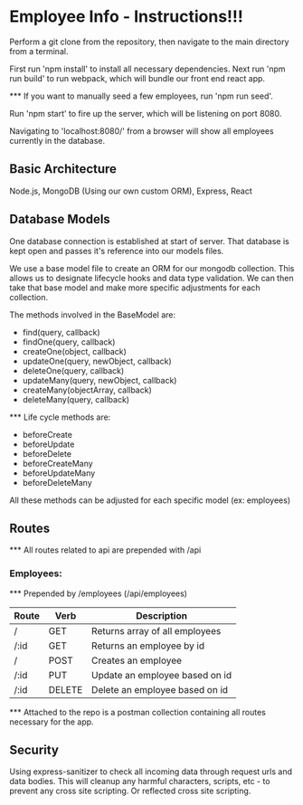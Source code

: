 # Employee Info - Instructions!!!

Perform a git clone from the repository, then navigate to the main directory from a terminal.

First run 'npm install' to install all necessary dependencies.
Next run 'npm run build' to run webpack, which will bundle our front end react app.

*** If you want to manually seed a few employees, run 'npm run seed'.

Run 'npm start' to fire up the server, which will be listening on port 8080.

Navigating to 'localhost:8080/' from a browser will show all employees currently in the database.

## Basic Architecture

Node.js, MongoDB (Using our own custom ORM), Express, React

## Database Models

One database connection is established at start of server. That database is kept open and passes it's reference into our models files.

We use a base model file to create an ORM for our mongodb collection. This allows us to designate lifecycle hooks and data type validation. We can then take that base model and make more specific adjustments for each collection.

The methods involved in the BaseModel are:

 - find(query, callback)
 - findOne(query, callback)
 - createOne(object, callback)
 - updateOne(query, newObject, callback)
 - deleteOne(query, callback)
 - updateMany(query, newObject, callback)
 - createMany(objectArray, callback)
 - deleteMany(query, callback)

 *** Life cycle methods are:

 - beforeCreate
 - beforeUpdate
 - beforeDelete
 - beforeCreateMany
 - beforeUpdateMany
 - beforeDeleteMany

 All these methods can be adjusted for each specific model (ex: employees)

## Routes

*** All routes related to api are prepended with /api

### Employees:

*** Prepended by /employees (/api/employees)

Route | Verb | Description
--- | --- | ---
/ | GET | Returns array of all employees
/:id | GET | Returns an employee by id
/ | POST | Creates an employee
/:id | PUT | Update an employee based on id
/:id | DELETE | Delete an employee based on id

*** Attached to the repo is a postman collection containing all routes necessary for the app.

## Security

Using express-sanitizer to check all incoming data through request urls and data bodies. This will cleanup any harmful characters, scripts, etc - to prevent any cross site scripting. Or reflected cross site scripting.